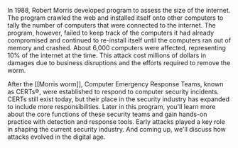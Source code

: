 In 1988, Robert Morris developed program to assess the size of the internet. The program crawled the web and installed itself onto other computers to tally the number of computers that were connected to the internet. 
The program, however, failed to keep track of the computers it had already compromised and continued to re-install itself until the computers ran out of memory and crashed. About 6,000 computers were affected, representing 10% of the internet at the time. This attack cost millions of dollars in damages due to business disruptions and the efforts required to remove the worm. 

After the [[Morris worm]], Computer Emergency Response Teams, known as CERTs®, were established to respond to computer security incidents. CERTs still exist today, but their place in the security industry has expanded to include more responsibilities. Later in this program, you'll learn more about the core functions of these security teams and gain hands-on practice with detection and response tools. Early attacks played a key role in shaping the current security industry. And coming up, we'll discuss how attacks evolved in the digital age. 